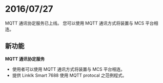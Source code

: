 # 2016/07/27


MQTT 通讯协定服务已上线。 您可以使用 MQTT 通讯方式将装置与 MCS 平台相连。

## 新功能

**MQTT 通讯协定服务**

* 使用者可以使用 MQTT 通讯方式将装置与 MCS 平台相连。
* 提供 LinkIk Smart 7688 使用 MQTT protocal 之范例程式。
